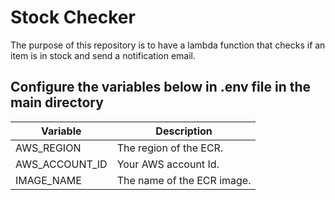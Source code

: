 # Stock Checker

The purpose of this repository is to have a lambda function that checks if an item is in stock and send a notification email.

## Configure the variables below in **.env** file in the main directory

| Variable       | Description                |
| -------------- | -------------------------- |
| AWS_REGION     | The region of the ECR.     |
| AWS_ACCOUNT_ID | Your AWS account Id.       |
| IMAGE_NAME     | The name of the ECR image. |
